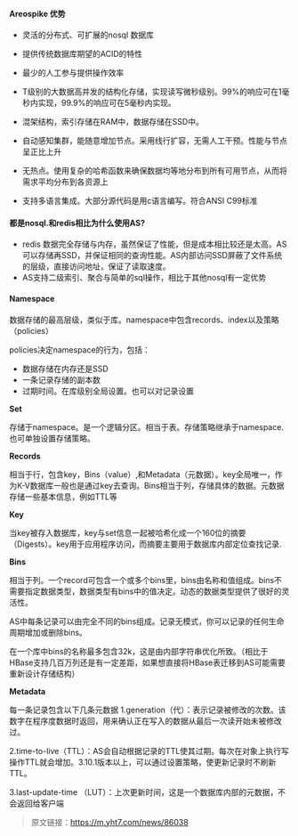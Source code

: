 #### Areospike 优势

- 灵活的分布式、可扩展的nosql 数据库
- 提供传统数据库期望的ACID的特性
- 最少的人工参与提供操作效率

- T级别的大数据高并发的结构化存储，实现读写微秒级别。99%的响应可在1毫秒内实现，99.9%的响应可在5毫秒内实现。
- 混架结构，索引存储在RAM中，数据存储在SSD中。
- 自动感知集群，能随意增加节点。采用线行扩容，无需人工干预。性能与节点呈正比上升
- 无热点。使用复杂的哈希函数来确保数据均等地分布到所有可用节点，从而将需求平均分布到各资源上
- 支持多语言集成。大部分源代码是用c语言编写。符合ANSI C99标准

#### 都是nosql.和redis相比为什么使用AS?

- redis 数据完全存储与内存，虽然保证了性能，但是成本相比较还是太高。AS可以存储再SSD，并保证相同的查询性能。AS内部访问SSD屏蔽了文件系统的层级，直接访问地址，保证了读取速度。
- AS支持二级索引、聚合与简单的sql操作，相比于其他nosql有一定优势

#### Namespace

数据存储的最高层级，类似于库。namespace中包含records、index以及策略（policies）

policies决定namespace的行为，包括：

- 数据存储在内存还是SSD
- 一条记录存储的副本数
- 过期时间。在库级别全局设置。也可以对记录设置

**Set**

存储于namespace。是一个逻辑分区。相当于表。存储策略继承于namespace.也可单独设置存储策略。

**Records**

相当于行，包含key，Bins（value）,和Metadata（元数据）。key全局唯一，作为K-V数据库一般也是通过key去查询。Bins相当于列，存储具体的数据。元数据存储一些基本信息，例如TTL等

**Key**

当key被存入数据库，key与set信息一起被哈希化成一个160位的摘要（Digests）。key用于应用程序访问，而摘要主要用于数据库内部定位查找记录.

**Bins**

相当于列。一个record可包含一个或多个bins里，bins由名称和值组成。bins不需要指定数据类型，数据类型有bins中的值决定。动态的数据类型提供了很好的灵活性。

AS中每条记录可以由完全不同的bins组成。记录无模式，你可以记录的任何生命周期增加或删除bins。

在一个库中bins的名称最多包含32k，这是由内部字符串优化所致。（相比于HBase支持几百万列还是有一定差距，如果想直接将HBase表迁移到AS可能需要重新设计存储结构）

**Metadata**

每一条记录包含以下几条元数据
1.generation（代）：表示记录被修改的次数。该数字在程序度数据时返回，用来确认正在写入的数据从最后一次读开始未被修改过。

2.time-to-live（TTL）：AS会自动根据记录的TTL使其过期。每次在对象上执行写操作TTL就会增加。3.10.1版本以上，可以通过设置策略，使更新记录时不刷新TTL。

3.last-update-time （LUT）：上次更新时间，这是一个数据库内部的元数据，不会返回给客户端

> 原文链接：https://m.yht7.com/news/86038